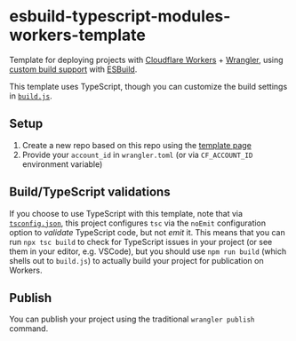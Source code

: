 # esbuild-typescript-modules-workers-template

Template for deploying projects with [Cloudflare Workers](https://workers.dev) + [Wrangler](https://github.com/cloudflare/wrangler), using [custom build support](https://developers.cloudflare.com/workers/cli-wrangler/configuration#build) with [ESBuild](https://esbuild.github.io). 

This template uses TypeScript, though you can customize the build settings in [`build.js`](https://github.com/signalnerve/esbuild-typescript-modules-workers-template/blob/main/build.js).

## Setup

1. Create a new repo based on this repo using the [template page](https://github.com/signalnerve/esbuild-typescript-modules-workers-template/generate)
2. Provide your `account_id` in `wrangler.toml` (or via `CF_ACCOUNT_ID` environment variable)

## Build/TypeScript validations

If you choose to use TypeScript with this template, note that via [`tsconfig.json`](https://github.com/signalnerve/esbuild-typescript-modules-workers-template/blob/main/tsconfig.json), this project configures `tsc` via the `noEmit` configuration option to _validate_ TypeScript code, but not _emit_ it. This means that you can run `npx tsc build` to check for TypeScript issues in your project (or see them in your editor, e.g. VSCode), but you should use `npm run build` (which shells out to `build.js`) to actually build your project for publication on Workers.

## Publish

You can publish your project using the traditional `wrangler publish` command.
